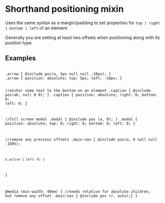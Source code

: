 <h1>Shorthand positioning mixin</h1>
<p>Uses the same syntax as a margin/padding to set properties for <code>top | right | bottom | left</code> of an element</p>
<p>Generally you are setting at least two offsets when positioning along with its position type</p>

<h2>Examples</h2>
<pre><code>
.arrow { @include pos(a, 5px null null -10px); }
.arrow { position: absolute; top: 5px; left: -10px; }

//anchor some text to the bottom on an element
.caption { @include pos(ab, null 0 0); }
.caption { position: absolute; right: 0; bottom: 0; left: 0; }

//full screen modal
.modal { @include pos (a, 0); }
.modal { position: absolute; top: 0; right: 0; bottom: 0; left: 0; }

//remove any previous offsets 
.main-nav {
	@include pos(a, 0 null null -100%);
	
	&.active { left: 0; }
}

@media (min-width: 40em) {
	//needs relative for absolute children, but remove any offset
	.main-nav { @include pos (r, auto);}
}
</code></pre>